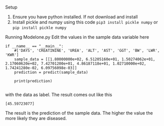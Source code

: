 Setup 
1. Ensure you have python installed. If not download and install
2. Install pickle and numpy using this code `pip3 install pickle numpy` or `pip install pickle numpy`

Running Modelone.py
Edit the values in the sample data variable here 
```
if __name__ == "__main__":
    #['DAYS', 'CREATININE', 'UREA', 'ALT', 'AST', 'GGT', 'BW', 'LWR', 'KWR']
    sample_data = [[1.80000000e+02, 6.51205160e+01, 1.50274062e+01, 2.17060620e+02, 7.42701200e+01, 4.86187118e+01, 1.02710000e+02, 1.74241280e-02, 6.09756098e-03]]
    prediction = predict(sample_data)

    print(prediction) 
                    
```

with the data as label. The result comes out like this 

```
[45.59723077]
```

The result is the prediction of the sample data. The higher the value the more likely they are diseased. 